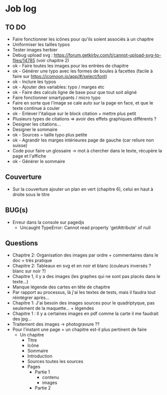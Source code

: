 # Job log

## TO DO
- Faire fonctionner les icônes pour qu'ils soient associés à un chapitre
- Uniformiser les tailles typos
- Tester images herbier 
- Debug upload svg : https://forum.getkirby.com/t/cannot-upload-svg-to-files/14785 (voir chapitre 2)
- ok - Faire toutes les images pour les entrées de chapitre
- ok - Générer une typo avec les formes de boules à facettes (facile à faire sur https://icomoon.io/app/#/select/font)
- ok - Inclure les typos
- ok - Ajouter des variables: typo / marges etc
- ok - Faire des calculs ligne de base pour que tout soit aligné
- Faire fonctionner smartypants / micro typo
- Faire en sorte que l'image se cale auto sur la page en face, et que le texte continue à couler
- ok - Enlever l'italique sur le block citation + mettre plus petit
- Plusieurs types de citations => avoir des effets graphiques différents ?
- Designer les citations…
- Designer le sommaire
- ok - Sources = taille typo plus petite
- ok - Agrandir les marges intérieures page de gauche (car reliure non suisse)
- Code pour faire un glossaire -> mot à chercher dans le texte, récupère la page et l'affiche
- ok - Générer le sommaire

## Couverture 
- Sur la couverture ajouter un plan en vert (chapitre 6), celui en haut à droite sous le titre

## BUG(s)
- Erreur dans la console sur pagedjs
  + Uncaught TypeError: Cannot read property 'getAttribute' of null

## Questions
- Chapitre 2: Organisation des images par ordre + commentaires dans le doc = très pratique
- Chapitre 2: Tableaux en svg et en noir et blanc (couleurs inversés ? blanc sur noir ?)
- Chapitre 1, il y a des images (les graphes qui ne sont pas placés dans le texte…)
- Manque légende des cartes en tête de chapitre
- Par rapport au processus, là j'ai les textes de tests, mais il faudra tout réintégrer après… 
- Chapitre 1: J'ai besoin des images sources pour le quadriptyque, pas seulement de la maquette… + légendes
- Chapitre 1 : Il y a certaines images en pdf comme la carte il me faudrait des jpg…
- Traitement des images -> photogravure ??
- Pour l'instant une page = un chapitre est-il plus pertinent de faire
  + Un chapitre
    * Titre
    * Icône
    * Sommaire
    * Introduction
    * Sources toutes les sources
    * Pages
      - Partie 1
        + contenu
        + images
      - Partie 2



